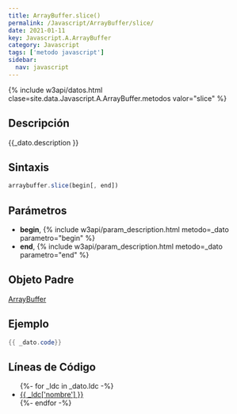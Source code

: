 ```yaml
---
title: ArrayBuffer.slice()
permalink: /Javascript/ArrayBuffer/slice/
date: 2021-01-11
key: Javascript.A.ArrayBuffer
category: Javascript
tags: ['metodo javascript']
sidebar: 
  nav: javascript
---
```


{% include w3api/datos.html clase=site.data.Javascript.A.ArrayBuffer.metodos valor="slice" %}

## Descripción
{{_dato.description }}

## Sintaxis
~~~javascript
arraybuffer.slice(begin[, end])
~~~

## Parámetros
* **begin**,  {% include w3api/param_description.html metodo=_dato parametro="begin" %}
* **end**,  {% include w3api/param_description.html metodo=_dato parametro="end" %}

## Objeto Padre
[ArrayBuffer](/Javascript/ArrayBuffer/)

## Ejemplo
~~~java
{{ _dato.code}}
~~~

## Líneas de Código
<ul>
{%- for _ldc in _dato.ldc -%}
   <li>
       <a href="{{_ldc['url'] }}">{{ _ldc['nombre'] }}</a>
   </li>
{%- endfor -%}
</ul>
